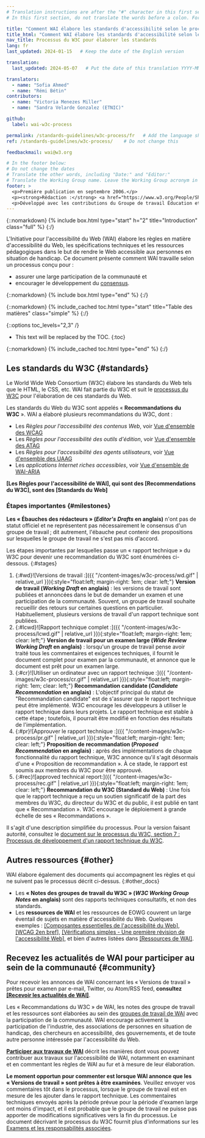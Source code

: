 ```yaml
---
# Translation instructions are after the "#" character in this first section. They are comments that do not show up in the web page. You do not need to translate the instructions after "#".
# In this first section, do not translate the words before a colon. For example, do not translate "title:". Do translate the text after "title:"

title: "Comment WAI élabore les standards d'accessibilité selon le processus du W3C : étapes importantes et opportunités pour contribuer"
title_html: "Comment WAI élabore les standards d'accessibilité selon le processus du W3C :<br> étapes importantes et opportunités pour contribuer"
nav_title: Processus du W3C pour élaborer les standards
lang: fr
last_updated: 2024-01-15   # Keep the date of the English version

translation:
  last_updated: 2024-05-07   # Put the date of this translation YYYY-MM-DD (with month in the middle)

translators:
  - name: "Sofia Ahmed"
  - name: "Rémi Bétin"
contributors:
  - name: "Victoria Menezes Miller"
  - name: "Sandra Velarde Gonzalez (ETNIC)"

github:
  label: wai-w3c-process

permalink: /standards-guidelines/w3c-process/fr   # Add the language shortcode to the end, with no slash at the end. For example /path/to/file/fr
ref: /standards-guidelines/w3c-process/    # Do not change this

feedbackmail: wai@w3.org

# In the footer below:
# Do not change the dates
# Translate the other words, including "Date:" and "Editor:"
# Translate the Working Group name. Leave the Working Group acronym in English.
footer: >
  <p>Première publication en septembre 2006.</p>
  <p><strong>Rédaction :</strong> <a href="https://www.w3.org/People/Shawn/">Shawn Lawton Henry</a>.</p>
  <p>Développé avec les contributions du Groupe de travail Éducation et Promotion (<a href="https://www.w3.org/WAI/EO/">EOWG</a>).</p>
---
```


{::nomarkdown}
{% include box.html type="start" h="2" title="Introduction" class="full" %}
{:/}

L'Initiative pour l'accessibilité du Web (WAI) élabore les règles en matière d'accessibilité du Web, les spécifications techniques et les ressources pédagogiques dans le but de rendre le Web accessible aux personnes en situation de handicap. Ce document présente comment WAI travaille selon un processus conçu pour :

- assurer une large participation de la communauté et
- encourager le développement du [consensus](https://www.w3.org/Consortium/Process/#Consensus).

{::nomarkdown}
{% include box.html type="end" %}
{:/}

{::nomarkdown}
{% include_cached toc.html type="start" title="Table des matières" class="simple" %}
{:/}

{::options toc_levels="2,3" /}

-   This text will be replaced by the TOC.
{:toc}

{::nomarkdown}
{% include_cached toc.html type="end" %}
{:/}

## Les standards du W3C {#standards}

Le World Wide Web Consortium (W3C) élabore les standards du Web tels que le HTML, le CSS, etc. WAI fait partie du W3C et suit le [processus du W3C](https://www.w3.org/Consortium/Process/) pour l'élaboration de ces standards du Web.

Les standards du Web du W3C sont appelés « **Recommandations du W3C** ». WAI a élaboré plusieurs recommandations du W3C, dont :

- Les _Règles pour l'accessibilité des contenus Web_, voir [Vue d'ensemble des WCAG](/standards-guidelines/wcag/)
- Les _Règles pour l'accessibilité des outils d'édition_, voir [Vue d'ensemble des ATAG](/standards-guidelines/atag/)
- Les _Règles pour l'accessibilité des agents utilisateurs_, voir [Vue d'ensemble des UAAG](/standards-guidelines/uaag/)
- Les _applications Internet riches accessibles_, voir [Vue d'ensemble de WAI-ARIA](/standards-guidelines/aria/)

**\[Les Règles pour l'accessibilité de WAI\], qui sont des \[Recommendations du W3C\], sont des
\[Standards du Web\]**

### Étapes importantes {#milestones}

**Les « Ébauches des rédacteurs » (<i lang="en">Editor's Drafts</i> en anglais)** n'ont pas de statut officiel et ne représentent pas nécessairement le consensus d'un groupe de travail ; dit autrement, l'ébauche peut contenir des propositions sur lesquelles le groupe de travail ne s'est pas mis d'accord.

Les étapes importantes par lesquelles passe un « rapport technique » du W3C pour devenir une recommandation du W3C sont énumérées ci-dessous.
{:#stages}

1. {:#wd}![Versions de travail :]({{ "/content-images/w3c-process/wd.gif" | relative_url }}){:style="float:left; margin-right: 1em; clear: left;"} **Version de travail (<i lang="en">Working Draft</i> en anglais)** : les versions de travail sont publiées et annoncées dans le but de demander un examen et une participation de la communauté. Souvent, un groupe de travail souhaite recueillir des retours sur certaines questions en particulier. Habituellement, plusieurs versions de travail d'un rapport technique sont publiées.
2. {:#lcwd}![Rapport technique complet :]({{ "/content-images/w3c-process/lcwd.gif" | relative_url }}){:style="float:left; margin-right: 1em; clear: left;"} **Version de travail pour un examen large (<i lang="en">Wide Review Working Draft</i> en anglais)** : lorsqu'un groupe de travail pense avoir traité tous les commentaires et exigences techniques, il fournit le document complet pour examen par la communauté, et annonce que le document est prêt pour un examen large.
3. {:#cr}![Utiliser un ordinateur avec un rapport technique :]({{ "/content-images/w3c-process/cr.gif" | relative_url }}){:style="float:left; margin-right: 1em; clear: left;"} **Recommandation candidate (<i lang="en">Candidate Recommendation</i> en anglais)** : L'objectif principal du statut de "Recommandation candidate" est de s'assurer que le rapport technique peut être implémenté. W3C encourage les développeurs à utiliser le rapport technique dans leurs projets. Le rapport technique est stable à cette étape ; toutefois, il pourrait être modifié en fonction des résultats de l'implémentation.
4. {:#pr}![Approuver le rapport technique :]({{ "/content-images/w3c-process/pr.gif" | relative_url }}){:style="float:left; margin-right: 1em; clear: left;"} **Proposition de recommandation (<i lang="en">Proposed Recommendation</i> en anglais)** : après des implémentations de  chaque fonctionnalité du rapport technique, W3C annonce qu'il s'agit désormais d'une « Proposition de recommandation ». À ce stade, le rapport est soumis aux membres du W3C pour être approuvé.
5. {:#rec}![approved technical report:]({{ "/content-images/w3c-process/rec.gif" | relative_url }}){:style="float:left; margin-right: 1em; clear: left;"} **Recommandation du W3C (Standard du Web)** : Une fois que le rapport technique a reçu un soutien significatif de la part des membres du W3C, du directeur du W3C et du public, il est publié en tant que « Recommandation ». W3C encourage le déploiement à grande échelle de ses « Recommandations ».

Il s'agit d'une description simplifiée du processus. Pour la version faisant autorité, consultez le [document sur le processus du W3C, section 7 : Processus de développement d'un rapport technique du W3C](https://www.w3.org/Consortium/Process/#Reports).

## Autres ressources {#other}

WAI élabore également des documents qui accompagnent les règles et qui ne suivent pas le processus décrit ci-dessus.
{:#other_docs}

- Les **« Notes des groupes de travail du W3C » (<i lang="en">W3C Working Group Notes</i> en anglais)** sont des rapports techniques consultatifs, et non des standards.
- Les **ressources de WAI** et les ressources de EOWG couvrent un large éventail de sujets en matière d'accessibilité du Web. Quelques exemples : [[Composantes essentielles de l'accessibilité du Web]](/fundamentals/components/), [[WCAG 2en bref]](/standards-guidelines/wcag/glance/), [[Vérifications simples - Une première révision de l'accessibilité Web]](/test-evaluate/preliminary/), et bien d'autres listées dans [[Ressources de WAI]](/resources/).

## Recevez les actualités de WAI pour participer au sein de la communauté {#community}

Pour recevoir les annonces de WAI concernant les « Versions de travail » prêtes pour examen par e-mail, Twitter, ou Atom/RSS feed, **consultez [[Recevoir les actualités de WAI]](/news/subscribe/)**.

Les « Recommandations du W3C » de WAI, les notes des groupe de travail et les ressources sont élaborées au sein des [groupes de travail de WAI](/about/groups/) avec la participation de la communauté. WAI encourage activement la participation de l'industrie, des associations de personnes en situation de handicap, des chercheurs en accessibilité, des gouvernements, et de toute autre personne intéressée par l'accessibilité du Web.

**[Participer aux travaux de WAI](/get-involved/)** décrit les manières dont vous pouvez contribuer aux travaux sur l'accessibilité de WAI, notamment en examinant et en commentant les règles de WAI au fur et à mesure de leur élaboration.

**Le moment opportun pour commenter est lorsque WAI annonce que les « Versions de travail » sont prêtes à être examinées**. Veuillez envoyer vos commentaires tôt dans le processus, lorsque le groupe de travail est en mesure de les ajouter dans le rapport technique. Les commentaires techniques envoyés après la période prévue pour la période d'examen large ont moins d'impact, et il est probable que le groupe de travail ne puisse pas apporter de modifications significatives vers la fin du processus. Le document décrivant le processus du W3C fournit plus d'informations sur les [Examens et les responsabilités associées](https://www.w3.org/Consortium/Process/#doc-reviews).
